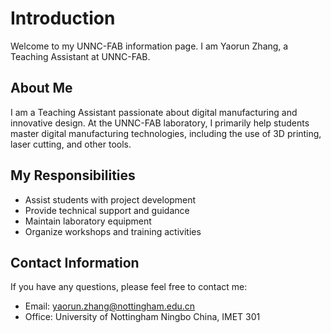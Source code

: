 # Introduction

Welcome to my UNNC-FAB information page. I am Yaorun Zhang, a Teaching Assistant at UNNC-FAB.

## About Me

I am a Teaching Assistant passionate about digital manufacturing and innovative design. At the UNNC-FAB laboratory, I primarily help students master digital manufacturing technologies, including the use of 3D printing, laser cutting, and other tools.

## My Responsibilities

- Assist students with project development
- Provide technical support and guidance
- Maintain laboratory equipment
- Organize workshops and training activities

## Contact Information

If you have any questions, please feel free to contact me:

- Email:  yaorun.zhang@nottingham.edu.cn
- Office:  University of Nottingham Ningbo China, IMET 301
